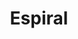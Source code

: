 ---
title: Espiral
date: 
draft: false

# descripcion
description : Aro de plata colgante espiral

materials: Plata 925

color: Plateado

dimensions: 4cm

code: 01-01-0014

type: "Aros"

categories: []

# Images
# first image will be shown in the product page
images:
  # - image: "images/path_to_image"
  # La ubicacion de las imagenes es imagenes/Aros/Aros.Colgantes/01-01-0014-espiral
  - image: "./images/aros/colgantes/01-01-0014-espiral_a.jpeg"
  - image: "./images/aros/colgantes/01-01-0014-espiral_b.jpeg"
---